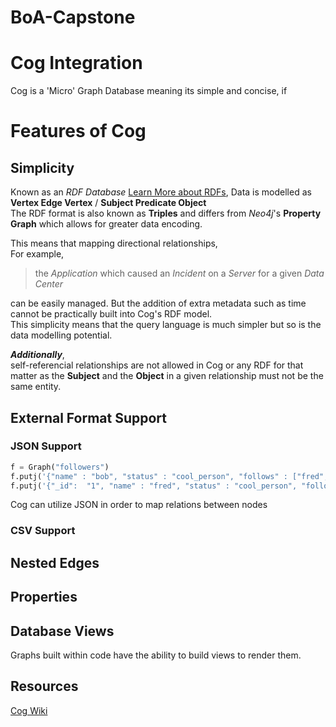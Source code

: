 # BoA-Capstone
# Cog Integration

Cog is a 'Micro' Graph Database meaning its simple and concise, if 
# Features of Cog
## Simplicity
Known as an _RDF Database_ [Learn More about RDFs](https://www.w3.org/TR/rdf-concepts/#:~:text=An%20RDF%20triple%20contains%20three,literal%20or%20a%20blank%20node), Data is modelled as  **Vertex Edge Vertex** / **Subject Predicate Object**  
The RDF format is also known as **Triples** and differs from *Neo4j*'s **Property Graph** which allows for greater data encoding.

This means that mapping directional relationships,  
For example,
> the _Application_ which caused an *Incident* on a *Server* for a given *Data Center*  

can be easily managed. But the addition of extra metadata such as time cannot be practically built into Cog's RDF model.  
This simplicity means that the query language is much simpler but so is the data modelling potential.  

***Additionally***,  
self-referencial relationships are not allowed in Cog or any RDF for that matter as the **Subject** and the **Object** in a given relationship must not be the same entity.
## External Format Support
### JSON Support  
```python
f = Graph("followers")
f.putj('{"name" : "bob", "status" : "cool_person", "follows" : ["fred", "dani"]}')
f.putj('{"_id":  "1", "name" : "fred", "status" : "cool_person", "follows" : ["alice", "greg"]}')
```
Cog can utilize JSON in order to map relations between nodes  

### CSV Support 
## Nested Edges
## Properties
## Database Views
Graphs built within code have the ability to build views to render them.
## Resources
[Cog Wiki](https://arun1729.github.io/cog/)

